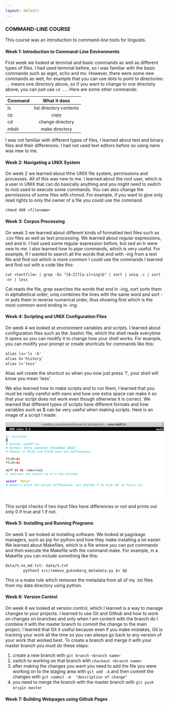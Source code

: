 ```yaml
---
layout: default
---
```


### COMMAND-LINE COURSE

This course was an introduction to command-line tools for linguists.

#### Week 1: Introduction to Command-Line Environments

First week we looked at terminal and basic commands as well as different types of files.
I had used terminal before, so i was familiar with the basic commands such as wget, echo and mv. However, there were some new commands as well, for example that you can 
use dots to point to directories:
`..` means one directory above, so if you want to change to one directoty above, you can just use `cd ..`. Here are some other commands:  

| Command  | What it does            |
| -------- |:-----------------------:|
| ls       | list directory contents |
| cp       | copy                    |
| cd       | change directory        |
| mkdir    | make directory          |  

I was not familiar with different types of files, I learned about text and binary files and their differences. I had not used text editors before so using nano was new to 
me.

#### Week 2: Navigating a UNIX System

On week 2 we learned about thhe UNIX file system, permissions and processes. All of this was new to me. I learned about the root user, which is a user in UNIX that can 
do basically anything and you might need to switch to root used to execute some commands. You can also change the permissions of some files with chmod. For example, if 
you want to give only read rights to only the owner of a file you could use the command 
```
chmod 400 <filename>
```

#### Week 3: Corpus Processing

On week 3 we learned about different kinds of formatted text files such as .csv files as well as text processing. We learned about regular expressions, sed and tr.
I had used some regular expression before, but sed an tr were new to me. I also learned how to pipe commands, which is very useful.
For example, if I wanted to search all the words that end with -ing from a text file and find out which is more common I could use the commands I learned and find out 
with a code like this:  
```
cat <textfile> | grep -Eo "[A-Z]?[a-z]+ing\b" | sort | uniq -c | sort -nr | less
```    
Cat reads the file, grep searches the words that end in -ing, sort sorts them in 
alphabetical order, uniq combines the lines with the same word and  sort -nr puts them in reverse numerical order, thus showing first which is the most common word ending 
in -ing.

#### Week 4: Scripting and UNIX Configuration Files

On week 4 we looked at environment variables and scripts. I learned about configuration files such as the .bashrc file, which the shell reads everytime it opens so you 
can modify it to change how 
your shell works. For example, you can modify your prompt or create shortcuts for commands like this:
```
alias ls='ls -G'
alias h='history'
alias l='less'
```
Alias will create the shortcut so when you now just press 'l', your shell will know you mean 'less'.

We also learned how to make scripts and to run them, I learned that you must be really careful with nano and how one extra space can make it so that your script does not 
work even though otherwise it is correct. We learned that different types of scripts have different formats and how variables such as $ can be very useful when making 
scripts. Here is an image of a script I made:  

![Script](/assets/img/CMD.png)  
This script checks if two input files have differences or not and prints out only 0 if true and 1 if not.

#### Week 5: Installing and Running Programs

On week 5 we looked at installing software. We looked at pagckage managers, such as pip for python and how they make installing a lot easier. 
We learned about Makefiles, which is a file where you can put commands and then execute the Makefile with the command make. For example, in a Makefile you can include 
something like this:  
```
data/%.no_md.txt: data/%.txt
        python3 src/remove_gutenberg_metadata.py $< $@
```    
This is a make rule which removes the metadata from all of my .txt files from my data directory using python. 

#### Week 6: Version Control

On week 6 we looked at version control, which I learned is a way to manage changes to your projects. I learned to use Git and Github and how to work on changes on 
branches and only when I am content with the branch do I combine it with the master branch to commit the change to the main project. I learned that Git it useful because 
even if you make mistakes, Git is tracking your work all the time so you can always go back to any version of your work that worked best. To create a branch and merge it 
with your master branch you must do these steps:  
1. create a new branch with `git branch <branch name>`
2. switch to working on that branch with `checkout <branch name>`
3. after making the changes you want you need to add the file you were working on to the staging area with `git add -A` and then commit the changes with `git commit -m 
"description of change"`
4. you need to merge the branch with the master branch with `git push origin master`


#### Week 7: Building Webpages using Github Pages

